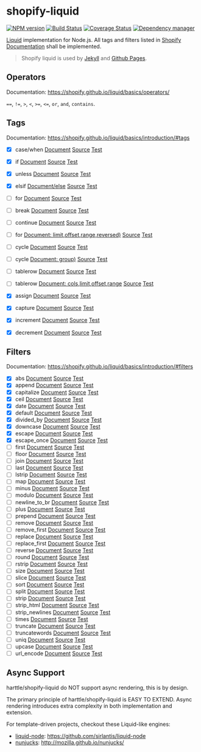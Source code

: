 # shopify-liquid

[![NPM version](https://img.shields.io/npm/v/shopify-liquid.svg?style=flat)](https://www.npmjs.org/package/shopify-liquid)
[![Build Status](https://travis-ci.org/harttle/shopify-liquid.svg?branch=master)](https://travis-ci.org/harttle/shopify-liquid)
[![Coverage Status](https://coveralls.io/repos/github/harttle/shopify-liquid/badge.svg?branch=master)](https://coveralls.io/github/harttle/shopify-liquid?branch=master)
[![Dependency manager](https://david-dm.org/harttle/shopify-liquid.png)](https://david-dm.org/harttle/shopify-liquid)

[Liquid][shopify-liquid] implementation for Node.js.
All tags and filters listed in [Shopify Documentation][shopify-liquid]
shall be implemented.

> Shopify liquid is used by [Jekyll][jekyll] and [Github Pages][gh].

## Operators

Documentation: <https://shopify.github.io/liquid/basics/operators/>

`==`, `!=`, `>`, `<`, `>=`, `<=`, `or`, `and`, `contains`.

## Tags

Documentation: <https://shopify.github.io/liquid/basics/introduction/#tags>

- [x] case/when [Document](https://shopify.github.io/liquid/tags/control-flow/) [Source](https://github.com/harttle/shopify-liquid/blob/master/tags/case.js) [Test][tt]
- [x] if [Document](https://shopify.github.io/liquid/tags/control-flow/) [Source](https://github.com/harttle/shopify-liquid/blob/master/tags/if.js) [Test][tt]
- [x] unless [Document](https://shopify.github.io/liquid/tags/control-flow/) [Source](https://github.com/harttle/shopify-liquid/blob/master/tags/unless.js) [Test][tt]
- [x] elsif [Document/else](https://shopify.github.io/liquid/tags/control-flow/) [Source](https://github.com/harttle/shopify-liquid/blob/master/tags/if.js) [Test][tt]
- [ ] for [Document](https://shopify.github.io/liquid/tags/iteration/) [Source](https://github.com/harttle/shopify-liquid/blob/master/tags/for.js) [Test][tt]
- [ ] break [Document](https://shopify.github.io/liquid/tags/iteration/) [Source](https://github.com/harttle/shopify-liquid/blob/master/tags/.js) [Test][tt]
- [ ] continue [Document](https://shopify.github.io/liquid/tags/iteration/) [Source](https://github.com/harttle/shopify-liquid/blob/master/tags/.js) [Test][tt]
- [ ] for [Document: limit,offset,range,reversed)](https://shopify.github.io/liquid/tags/iteration/) [Source](https://github.com/harttle/shopify-liquid/blob/master/tags/.js) [Test][tt]
- [ ] cycle [Document](https://shopify.github.io/liquid/tags/iteration/) [Source](https://github.com/harttle/shopify-liquid/blob/master/tags/.js) [Test][tt]
- [ ] cycle [Document: group)](https://shopify.github.io/liquid/tags/iteration/) [Source](https://github.com/harttle/shopify-liquid/blob/master/tags/.js) [Test][tt]
- [ ] tablerow [Document](https://shopify.github.io/liquid/tags/iteration/) [Source](https://github.com/harttle/shopify-liquid/blob/master/tags/.js) [Test][tt]
- [ ] tablerow [Document: cols,limit,offset,range](https://shopify.github.io/liquid/tags/iteration/) [Source](https://github.com/harttle/shopify-liquid/blob/master/tags/.js) [Test][tt]
- [x] assign [Document](https://shopify.github.io/liquid/tags/variable/) [Source](https://github.com/harttle/shopify-liquid/blob/master/tags/assign.js) [Test][tt]
- [x] capture [Document](https://shopify.github.io/liquid/tags/variable/) [Source](https://github.com/harttle/shopify-liquid/blob/master/tags/.js) [Test][tt]
- [x] increment [Document](https://shopify.github.io/liquid/tags/variable/) [Source](https://github.com/harttle/shopify-liquid/blob/master/tags/.js) [Test][tt]
- [x] decrement [Document](https://shopify.github.io/liquid/tags/variable/) [Source](https://github.com/harttle/shopify-liquid/blob/master/tags/.js) [Test][tt]


## Filters

Documentation: <https://shopify.github.io/liquid/basics/introduction/#filters>

- [x] abs [Document](https://shopify.github.io/liquid/filters/abs/) [Source](https://github.com/harttle/shopify-liquid/blob/master/filters.js) [Test][ft]
- [x] append [Document](https://shopify.github.io/liquid/filters/append) [Source](https://github.com/harttle/shopify-liquid/blob/master/filters.js) [Test][ft]
- [x] capitalize [Document](https://shopify.github.io/liquid/filters/capitalize) [Source](https://github.com/harttle/shopify-liquid/blob/master/filters.js) [Test][ft]
- [x] ceil [Document](https://shopify.github.io/liquid/filters/ceil) [Source](https://github.com/harttle/shopify-liquid/blob/master/filters.js) [Test][ft]
- [x] date [Document](https://shopify.github.io/liquid/filters/date) [Source](https://github.com/harttle/shopify-liquid/blob/master/filters.js) [Test][ft]
- [x] default [Document](https://shopify.github.io/liquid/filters/default) [Source](https://github.com/harttle/shopify-liquid/blob/master/filters.js) [Test][ft]
- [x] divided_by [Document](https://shopify.github.io/liquid/filters/divided_by) [Source](https://github.com/harttle/shopify-liquid/blob/master/filters.js) [Test][ft]
- [x] downcase [Document](https://shopify.github.io/liquid/filters/downcase) [Source](https://github.com/harttle/shopify-liquid/blob/master/filters.js) [Test][ft]
- [x] escape [Document](https://shopify.github.io/liquid/filters/escape) [Source](https://github.com/harttle/shopify-liquid/blob/master/filters.js) [Test][ft]
- [x] escape_once [Document](https://shopify.github.io/liquid/filters/escape_once) [Source](https://github.com/harttle/shopify-liquid/blob/master/filters.js) [Test][ft]
- [ ] first [Document](https://shopify.github.io/liquid/filters/first) [Source](https://github.com/harttle/shopify-liquid/blob/master/filters.js) [Test][ft]
- [ ] floor [Document](https://shopify.github.io/liquid/filters/floor) [Source](https://github.com/harttle/shopify-liquid/blob/master/filters.js) [Test][ft]
- [ ] join [Document](https://shopify.github.io/liquid/filters/join) [Source](https://github.com/harttle/shopify-liquid/blob/master/filters.js) [Test][ft]
- [ ] last [Document](https://shopify.github.io/liquid/filters/last) [Source](https://github.com/harttle/shopify-liquid/blob/master/filters.js) [Test][ft]
- [ ] lstrip [Document](https://shopify.github.io/liquid/filters/lstrip) [Source](https://github.com/harttle/shopify-liquid/blob/master/filters.js) [Test][ft]
- [ ] map [Document](https://shopify.github.io/liquid/filters/map) [Source](https://github.com/harttle/shopify-liquid/blob/master/filters.js) [Test][ft]
- [ ] minus [Document](https://shopify.github.io/liquid/filters/minus) [Source](https://github.com/harttle/shopify-liquid/blob/master/filters.js) [Test][ft]
- [ ] modulo [Document](https://shopify.github.io/liquid/filters/modulo) [Source](https://github.com/harttle/shopify-liquid/blob/master/filters.js) [Test][ft]
- [ ] newline_to_br [Document](https://shopify.github.io/liquid/filters/newline_to_br) [Source](https://github.com/harttle/shopify-liquid/blob/master/filters.js) [Test][ft]
- [ ] plus [Document](https://shopify.github.io/liquid/filters/plus) [Source](https://github.com/harttle/shopify-liquid/blob/master/filters.js) [Test][ft]
- [ ] prepend [Document](https://shopify.github.io/liquid/filters/prepend) [Source](https://github.com/harttle/shopify-liquid/blob/master/filters.js) [Test][ft]
- [ ] remove [Document](https://shopify.github.io/liquid/filters/remove) [Source](https://github.com/harttle/shopify-liquid/blob/master/filters.js) [Test][ft]
- [ ] remove_first [Document](https://shopify.github.io/liquid/filters/remove_first) [Source](https://github.com/harttle/shopify-liquid/blob/master/filters.js) [Test][ft]
- [ ] replace [Document](https://shopify.github.io/liquid/filters/replace) [Source](https://github.com/harttle/shopify-liquid/blob/master/filters.js) [Test][ft]
- [ ] replace_first [Document](https://shopify.github.io/liquid/filters/replace_first) [Source](https://github.com/harttle/shopify-liquid/blob/master/filters.js) [Test][ft]
- [ ] reverse [Document](https://shopify.github.io/liquid/filters/reverse) [Source](https://github.com/harttle/shopify-liquid/blob/master/filters.js) [Test][ft]
- [ ] round [Document](https://shopify.github.io/liquid/filters/round) [Source](https://github.com/harttle/shopify-liquid/blob/master/filters.js) [Test][ft]
- [ ] rstrip [Document](https://shopify.github.io/liquid/filters/rstrip) [Source](https://github.com/harttle/shopify-liquid/blob/master/filters.js) [Test][ft]
- [ ] size [Document](https://shopify.github.io/liquid/filters/size) [Source](https://github.com/harttle/shopify-liquid/blob/master/filters.js) [Test][ft]
- [ ] slice [Document](https://shopify.github.io/liquid/filters/slice) [Source](https://github.com/harttle/shopify-liquid/blob/master/filters.js) [Test][ft]
- [ ] sort [Document](https://shopify.github.io/liquid/filters/sort) [Source](https://github.com/harttle/shopify-liquid/blob/master/filters.js) [Test][ft]
- [ ] split [Document](https://shopify.github.io/liquid/filters/split) [Source](https://github.com/harttle/shopify-liquid/blob/master/filters.js) [Test][ft]
- [ ] strip [Document](https://shopify.github.io/liquid/filters/strip) [Source](https://github.com/harttle/shopify-liquid/blob/master/filters.js) [Test][ft]
- [ ] strip_html [Document](https://shopify.github.io/liquid/filters/strip_html) [Source](https://github.com/harttle/shopify-liquid/blob/master/filters.js) [Test][ft]
- [ ] strip_newlines [Document](https://shopify.github.io/liquid/filters/strip_newlines) [Source](https://github.com/harttle/shopify-liquid/blob/master/filters.js) [Test][ft]
- [ ] times [Document](https://shopify.github.io/liquid/filters/times) [Source](https://github.com/harttle/shopify-liquid/blob/master/filters.js) [Test][ft]
- [ ] truncate [Document](https://shopify.github.io/liquid/filters/truncate) [Source](https://github.com/harttle/shopify-liquid/blob/master/filters.js) [Test][ft]
- [ ] truncatewords [Document](https://shopify.github.io/liquid/filters/truncatewords) [Source](https://github.com/harttle/shopify-liquid/blob/master/filters.js) [Test][ft]
- [ ] uniq [Document](https://shopify.github.io/liquid/filters/uniq) [Source](https://github.com/harttle/shopify-liquid/blob/master/filters.js) [Test][ft]
- [ ] upcase [Document](https://shopify.github.io/liquid/filters/upcase) [Source](https://github.com/harttle/shopify-liquid/blob/master/filters.js) [Test][ft]
- [ ] url_encode [Document](https://shopify.github.io/liquid/filters/url_encode) [Source](https://github.com/harttle/shopify-liquid/blob/master/filters.js) [Test][ft]

## Async Support

harttle/shopify-liquid do NOT support async rendering, this is by design.

The primary principle of harttle/shopify-liquid is EASY TO EXTEND.
Async rendering introduces extra complexity in both implementation and extension.

For template-driven projects, checkout these Liquid-like engines:

* [liquid-node][liquid-node]: <https://github.com/sirlantis/liquid-node> 
* [nunjucks][nunjucks]: <http://mozilla.github.io/nunjucks/>

[nunjucks]: http://mozilla.github.io/nunjucks/
[liquid-node]: https://github.com/sirlantis/liquid-node
[shopify-liquid]: https://shopify.github.io/liquid/
[jekyll]: http://jekyllrb.com/
[gh]: https://pages.github.com/
[tt]: https://github.com/harttle/shopify-liquid/blob/master/test/tags.js
[ft]: https://github.com/harttle/shopify-liquid/blob/master/test/filters.js
